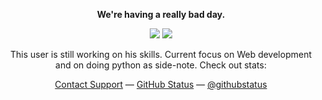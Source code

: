 <div align="center">
        <p><strong>We're having a really bad day.</strong></p>
<p>   
  <a href="mailto:adtytiw@gmail.com" target="_blank"><img src="https://img.shields.io/badge/-Email-0D1117?style=for-the-badge&logo=gmail&logoColor=0078D4"></a>
  <a href="https://www.linkedin.com/in/aditya-tiwari-38ba35310" target="_blank"><img src="https://img.shields.io/badge/-LinkedIn-0D1117?style=for-the-badge&logo=linkedin&logoColor=0078D4"></a>
    <!--https://dev.to/envoy_/150-badges-for-github-pnk-->
</p>
        <p>This user is still working on his skills. Current focus on Web development and on doing python as side-note. Check out stats:</p>
        <div id="suggestions">
        <a href="https://www.youtube.com/watch?v=dQw4w9WgXcQ">Contact Support</a> —
        <a href="https://www.youtube.com/watch?v=dQw4w9WgXcQ">GitHub Status</a> —
        <a href="https://www.youtube.com/watch?v=dQw4w9WgXcQ">@githubstatus</a>
        </div>
</div>